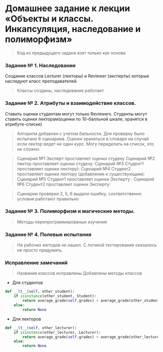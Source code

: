 # Домашнее задание к лекции «Объекты и классы. Инкапсуляция, наследование и полиморфизм»

>Код из предыдущего задани взят только как основа

### Задание № 1. Наследование
Создание классов Lecturer (лекторы) и Reviewer (эксперты) которые наследуют класс преподавателей.
>Классы созданы, наследование работает

### Задание № 2. Атрибуты и взаимодействие классов.
Ставить оценки студентам могут только Reviewers. Студенты могут ставить оценки лекторам(оценки по 10-балльной шкале, хранятся в атрибуте-списке) 
> Алгоритм добавлен с учетом бальности. Для проверку было испытано 6 сценариев. Оценки храняться в словаре на случай если лектор ведет не один курс. Могу переделать на список, это не сложно.

> Сценарий №1 Эксперт проставляет оценки студену
> Сценарий №2 лектор проставляет оценки студену:
> Сценарий №3 Студент1 проставляет оценки лектору):
> Сценарий №4 Студент2 проставляет оценки лектору (добавление к существующим):
> Сценарий №5 Студент1 проставляет оценки Эксперту :
> Сценарий №6 Студент2 проставляет оценки Эксперту:

>Сценарии проверки 2, 5, 6 выдали ошибку, соответственно условия работают правильно

### Задание № 3. Полиморфизм и магические методы.

> Методы перепрограммированые изучения

### Задание № 4. Полевые испытания

> Не рабочих методов не нашел. С логикой тестирования оказалось не просто придумать.

### Исправление замечаний

>Названия классов исправлены
>Добавлены методы классов

* Для студентов
```python
def __lt__(self, other_student):
    if isinstance(other_student, Student):
        return average_grade(self.grades) < average_grade(other_student.grades)
    else:
        return None
```
* Для лекторов
```python
def __lt__(self, other_lecturer):
    if isinstance(other_lecturer, Lecturer):
        return average_grade(self.grades) < average_grade(other_lecturer.grades)
    else:
        return None
```
